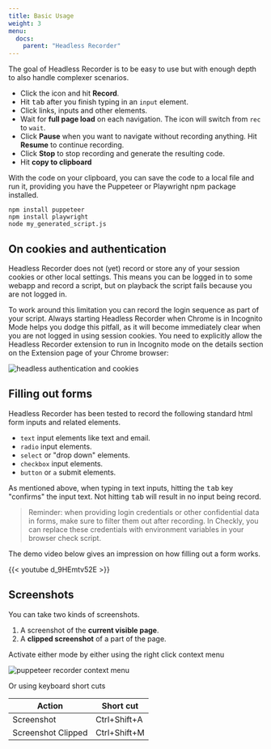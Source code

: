 ```yaml
---
title: Basic Usage
weight: 3
menu:
  docs:
    parent: "Headless Recorder"
---
```


The goal of Headless Recorder is to be easy to use but with enough depth to also handle complexer scenarios.

- Click the icon and hit **Record**.
- Hit <kbd>tab</kbd> after you finish typing in an `input` element.
- Click links, inputs and other elements.
- Wait for **full page load** on each navigation. The icon will switch from `rec` to `wait`.
- Click **Pause** when you want to navigate without recording anything. Hit **Resume** to continue recording.
- Click **Stop** to stop recording and generate the resulting code.
- Hit **copy to clipboard** 

With the code on your clipboard, you can save the code to a local file and run it, providing you have the Puppeteer or Playwright npm package 
installed.
```shell
npm install puppeteer
npm install playwright
node my_generated_script.js
```

## On cookies and authentication

Headless Recorder does not (yet) record or store any of your session cookies or other local settings. This means you
can be logged in to some webapp and record a script, but on playback the script fails because you are not logged in.

To work around this limitation you can record the login sequence as part of your script. Always starting Headless Recorder when Chrome 
is in Incognito Mode helps you dodge this pitfall, as it will become immediately clear when you are not logged in using
session cookies. You need to explicitly allow the Headless Recorder extension to run in Incognito mode on the details
section on the Extension page of your Chrome browser:

![headless authentication and cookies](/docs/images/headless-recorder/allow_incognito.png)


## Filling out forms

Headless Recorder has been tested to record the following standard html form inputs and related elements.

- `text` input elements like text and email.
- `radio` input elements.
- `select` or "drop down" elements.
- `checkbox` input elements.
- `button` or `a` submit elements.

As mentioned above, when typing in text inputs, hitting the <kbd>tab</kbd> key "confirms" the input text.
Not hitting <kbd>tab</kbd> will result in no input being record. 


> Reminder: when providing login credentials or other confidential data in forms, make sure to filter them out
after recording. In Checkly, you can replace these credentials with environment variables in your browser check script.

The demo video below gives an impression on how filling out a form works. 

{{< youtube d_9HEmtv52E >}}

## Screenshots

You can take two kinds of screenshots.

1. A screenshot of the **current visible page**.
2. A **clipped screenshot** of a part of the page.

Activate either mode by either using the right click context menu

![puppeteer recorder context menu](/docs/images/puppeteer-recorder/context_menu.png)

Or using keyboard short cuts

| Action             | Short cut    |
|--------------------|--------------|
| Screenshot         | Ctrl+Shift+A |
| Screenshot Clipped | Ctrl+Shift+M |


